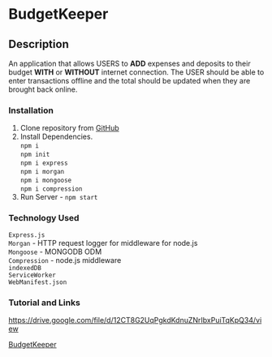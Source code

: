 # BudgetKeeper

## **Description**

An application that allows USERS to **ADD** expenses and deposits to their budget **WITH** or **WITHOUT** internet connection. The USER should be able to enter transactions offline and the total should be updated when they are brought back online.   

### **Installation**
  1. Clone repository from [GitHub](https://github.com/kdingman/BudgetKeeper)   
  2. Install Dependencies.   
      `npm i`   
      `npm init`   
      `npm i express`      
      `npm i morgan`      
      `npm i mongoose`      
      `npm i compression`      
  3. Run Server - `npm start`   

### **Technology Used**
`Express.js`   
`Morgan` - HTTP request logger for middleware for node.js   
`Mongoose` - MONGODB ODM   
`Compression` - node.js middleware   
`indexedDB`   
`ServiceWorker`   
`WebManifest.json`   

### **Tutorial and Links**
https://drive.google.com/file/d/12CT8G2UqPgkdKdnuZNrIbxPuiTqKpQ34/view

[BudgetKeeper](https://mybudgetkeeper.herokuapp.com/)
